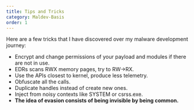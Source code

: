 ```yaml
---
title: Tips and Tricks
category: Maldev-Basis
order: 1
---
```


Here are a few tricks that I have discovered over my malware development journey:

* Encrypt and change permissions of your payload and modules if there are not in use.
* EDRs scans RWX memory pages, try to RW->RX.
* Use the APIs closest to kernel, produce less telemetry.
* Obfuscate all the calls.
* Duplicate handles instead of create new ones.
* Inject from noisy contexts like SYSTEM or csrss.exe.
* **The idea of evasion consists of being invisible by being common.**